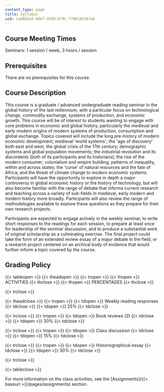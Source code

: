 ```yaml
---
content_type: page
title: Syllabus
uid: cae662a5-0de7-d289-b79c-f7d6162367ab
---
```


Course Meeting Times
--------------------

Seminars: 1 session / week, 3 hours / session

Prerequisites
-------------

There are no prerequisites for this course.

Course Description
------------------

This course is a graduate / advanced undergraduate reading seminar in the global history of the last millennium, with a particular focus on technological change, commodity exchange, systems of production, and economic growth. This course will be of interest to students wanting to engage with core problems in economic and global history, particularly the medieval and early modern origins of modern systems of production, consumption and global exchange. Topics covered will include the long pre-history of modern economic development; medieval 'world systems'; the 'age of discovery' both east and west; the global crisis of the 17th century; demographic systems and global population movements; the industrial revolution and its discontents (both of its participants and its historians); the rise of the modern consumer; colonialism and empire building; patterns of inequality, within and across states; the 'curse' of natural resources and the fate of Africa; and the threat of climate change to modern economic systems. Participants will have the opportunity to explore in depth a major controversy in global economic history or the history of technology, but will also become familiar with the range of debate that informs current research and teaching across a variety of sub-fields in medieval, early modern and modern history more broadly. Participants will also review the range of methodologies available to explore these questions as they prepare for their own research projects.

Participants are expected to engage actively in the weekly seminar, to write short responses to the readings for each session, to prepare at least once for leadership of the seminar discussion, and to produce a substantial work of original scholarship as a culminating exercise. The final project could take the form of an extended review essay of a major debate in the field, or a research project centered on an archival body of evidence that would further inform a topic covered by the course.

Grading Policy
--------------

{{< tableopen >}}
{{< theadopen >}}
{{< tropen >}}
{{< thopen >}}
ACTIVITIES
{{< thclose >}}
{{< thopen >}}
PERCENTAGES
{{< thclose >}}

{{< trclose >}}

{{< theadclose >}}
{{< tropen >}}
{{< tdopen >}}
Weekly reading responses
{{< tdclose >}}
{{< tdopen >}}
25%
{{< tdclose >}}

{{< trclose >}}
{{< tropen >}}
{{< tdopen >}}
Book reviews (2)
{{< tdclose >}}
{{< tdopen >}}
30%
{{< tdclose >}}

{{< trclose >}}
{{< tropen >}}
{{< tdopen >}}
Class discussion
{{< tdclose >}}
{{< tdopen >}}
15%
{{< tdclose >}}

{{< trclose >}}
{{< tropen >}}
{{< tdopen >}}
Historiographical essay
{{< tdclose >}}
{{< tdopen >}}
30%
{{< tdclose >}}

{{< trclose >}}

{{< tableclose >}}

For more information on the class activities, see the [Assignments]({{< baseurl >}}/pages/assignments) section.